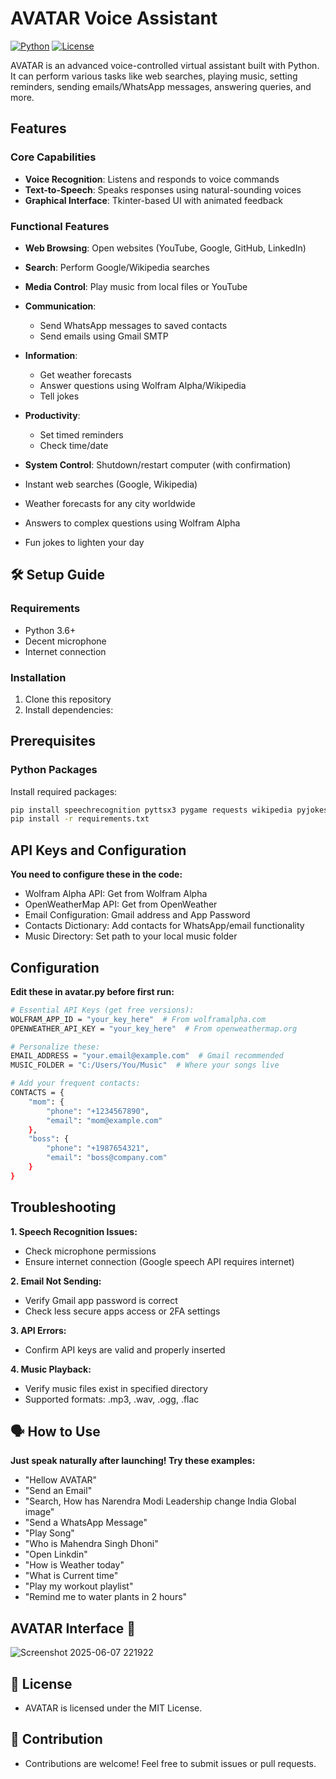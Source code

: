 # AVATAR Voice Assistant
[![Python](https://img.shields.io/badge/Python-3.7%2B-blue)](https://www.python.org/)
[![License](https://img.shields.io/badge/License-MIT-green)](LICENSE)

AVATAR is an advanced voice-controlled virtual assistant built with Python. It can perform various tasks like web searches, playing music, setting reminders, sending emails/WhatsApp messages, answering queries, and more.

## Features

### Core Capabilities
- **Voice Recognition**: Listens and responds to voice commands
- **Text-to-Speech**: Speaks responses using natural-sounding voices
- **Graphical Interface**: Tkinter-based UI with animated feedback

### Functional Features
- **Web Browsing**: Open websites (YouTube, Google, GitHub, LinkedIn)
- **Search**: Perform Google/Wikipedia searches
- **Media Control**: Play music from local files or YouTube
- **Communication**:
  - Send WhatsApp messages to saved contacts
  - Send emails using Gmail SMTP
- **Information**:
  - Get weather forecasts
  - Answer questions using Wolfram Alpha/Wikipedia
  - Tell jokes
- **Productivity**:
  - Set timed reminders
  - Check time/date
- **System Control**: Shutdown/restart computer (with confirmation)

- Instant web searches (Google, Wikipedia)
- Weather forecasts for any city worldwide
- Answers to complex questions using Wolfram Alpha
- Fun jokes to lighten your day

## 🛠️ Setup Guide

### Requirements
- Python 3.6+
- Decent microphone
- Internet connection

### Installation
1. Clone this repository
2. Install dependencies:

## Prerequisites

### Python Packages
Install required packages:
```bash
pip install speechrecognition pyttsx3 pygame requests wikipedia pyjokes wolframalpha pillow 
pip install -r requirements.txt
```

## API Keys and Configuration
**You need to configure these in the code:**
  - Wolfram Alpha API: Get from Wolfram Alpha
  - OpenWeatherMap API: Get from OpenWeather
  - Email Configuration: Gmail address and App Password
  - Contacts Dictionary: Add contacts for WhatsApp/email functionality
  - Music Directory: Set path to your local music folder

## Configuration
**Edit these in avatar.py before first run:**
```bash
# Essential API Keys (get free versions):
WOLFRAM_APP_ID = "your_key_here"  # From wolframalpha.com
OPENWEATHER_API_KEY = "your_key_here"  # From openweathermap.org

# Personalize these:
EMAIL_ADDRESS = "your.email@example.com"  # Gmail recommended
MUSIC_FOLDER = "C:/Users/You/Music"  # Where your songs live

# Add your frequent contacts:
CONTACTS = {
    "mom": {
        "phone": "+1234567890", 
        "email": "mom@example.com"
    },
    "boss": {
        "phone": "+1987654321",
        "email": "boss@company.com"
    }
}
```

## Troubleshooting
**1. Speech Recognition Issues:**
- Check microphone permissions
- Ensure internet connection (Google speech API requires internet)

**2. Email Not Sending:**
- Verify Gmail app password is correct
- Check less secure apps access or 2FA settings

**3. API Errors:**
- Confirm API keys are valid and properly inserted

**4. Music Playback:**
- Verify music files exist in specified directory
- Supported formats: .mp3, .wav, .ogg, .flac

## 🗣️ How to Use
**Just speak naturally after launching! Try these examples:**
- "Hellow AVATAR"
- "Send an Email"
- "Search, How has Narendra Modi Leadership change India Global image"
- "Send a WhatsApp Message"
- "Play Song"
- "Who is Mahendra Singh Dhoni"
- "Open Linkdin"
- "How is Weather today"
- "What is Current time"
- "Play my workout playlist"
- "Remind me to water plants in 2 hours"

## AVATAR Interface 🤖

![Screenshot 2025-06-07 221922](https://github.com/user-attachments/assets/7ec48be7-6b45-49c4-b766-dc5bf7238261)

## 📜 License
- AVATAR is licensed under the MIT License.

## 🤖 Contribution
- Contributions are welcome! Feel free to submit issues or pull requests.

